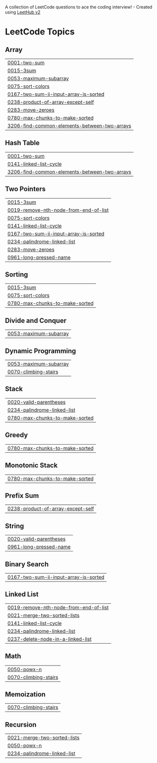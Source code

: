 A collection of LeetCode questions to ace the coding interview! - Created using [LeetHub v2](https://github.com/arunbhardwaj/LeetHub-2.0)
<!---LeetCode Topics Start-->
# LeetCode Topics
## Array
|  |
| ------- |
| [0001-two-sum](https://github.com/Rahil1760/Leetcode-1431/tree/master/0001-two-sum) |
| [0015-3sum](https://github.com/Rahil1760/Leetcode-1431/tree/master/0015-3sum) |
| [0053-maximum-subarray](https://github.com/Rahil1760/Leetcode-1431/tree/master/0053-maximum-subarray) |
| [0075-sort-colors](https://github.com/Rahil1760/Leetcode-1431/tree/master/0075-sort-colors) |
| [0167-two-sum-ii-input-array-is-sorted](https://github.com/Rahil1760/Leetcode-1431/tree/master/0167-two-sum-ii-input-array-is-sorted) |
| [0238-product-of-array-except-self](https://github.com/Rahil1760/Leetcode-1431/tree/master/0238-product-of-array-except-self) |
| [0283-move-zeroes](https://github.com/Rahil1760/Leetcode-1431/tree/master/0283-move-zeroes) |
| [0780-max-chunks-to-make-sorted](https://github.com/Rahil1760/Leetcode-1431/tree/master/0780-max-chunks-to-make-sorted) |
| [3206-find-common-elements-between-two-arrays](https://github.com/Rahil1760/Leetcode-1431/tree/master/3206-find-common-elements-between-two-arrays) |
## Hash Table
|  |
| ------- |
| [0001-two-sum](https://github.com/Rahil1760/Leetcode-1431/tree/master/0001-two-sum) |
| [0141-linked-list-cycle](https://github.com/Rahil1760/Leetcode-1431/tree/master/0141-linked-list-cycle) |
| [3206-find-common-elements-between-two-arrays](https://github.com/Rahil1760/Leetcode-1431/tree/master/3206-find-common-elements-between-two-arrays) |
## Two Pointers
|  |
| ------- |
| [0015-3sum](https://github.com/Rahil1760/Leetcode-1431/tree/master/0015-3sum) |
| [0019-remove-nth-node-from-end-of-list](https://github.com/Rahil1760/Leetcode-1431/tree/master/0019-remove-nth-node-from-end-of-list) |
| [0075-sort-colors](https://github.com/Rahil1760/Leetcode-1431/tree/master/0075-sort-colors) |
| [0141-linked-list-cycle](https://github.com/Rahil1760/Leetcode-1431/tree/master/0141-linked-list-cycle) |
| [0167-two-sum-ii-input-array-is-sorted](https://github.com/Rahil1760/Leetcode-1431/tree/master/0167-two-sum-ii-input-array-is-sorted) |
| [0234-palindrome-linked-list](https://github.com/Rahil1760/Leetcode-1431/tree/master/0234-palindrome-linked-list) |
| [0283-move-zeroes](https://github.com/Rahil1760/Leetcode-1431/tree/master/0283-move-zeroes) |
| [0961-long-pressed-name](https://github.com/Rahil1760/Leetcode-1431/tree/master/0961-long-pressed-name) |
## Sorting
|  |
| ------- |
| [0015-3sum](https://github.com/Rahil1760/Leetcode-1431/tree/master/0015-3sum) |
| [0075-sort-colors](https://github.com/Rahil1760/Leetcode-1431/tree/master/0075-sort-colors) |
| [0780-max-chunks-to-make-sorted](https://github.com/Rahil1760/Leetcode-1431/tree/master/0780-max-chunks-to-make-sorted) |
## Divide and Conquer
|  |
| ------- |
| [0053-maximum-subarray](https://github.com/Rahil1760/Leetcode-1431/tree/master/0053-maximum-subarray) |
## Dynamic Programming
|  |
| ------- |
| [0053-maximum-subarray](https://github.com/Rahil1760/Leetcode-1431/tree/master/0053-maximum-subarray) |
| [0070-climbing-stairs](https://github.com/Rahil1760/Leetcode-1431/tree/master/0070-climbing-stairs) |
## Stack
|  |
| ------- |
| [0020-valid-parentheses](https://github.com/Rahil1760/Leetcode-1431/tree/master/0020-valid-parentheses) |
| [0234-palindrome-linked-list](https://github.com/Rahil1760/Leetcode-1431/tree/master/0234-palindrome-linked-list) |
| [0780-max-chunks-to-make-sorted](https://github.com/Rahil1760/Leetcode-1431/tree/master/0780-max-chunks-to-make-sorted) |
## Greedy
|  |
| ------- |
| [0780-max-chunks-to-make-sorted](https://github.com/Rahil1760/Leetcode-1431/tree/master/0780-max-chunks-to-make-sorted) |
## Monotonic Stack
|  |
| ------- |
| [0780-max-chunks-to-make-sorted](https://github.com/Rahil1760/Leetcode-1431/tree/master/0780-max-chunks-to-make-sorted) |
## Prefix Sum
|  |
| ------- |
| [0238-product-of-array-except-self](https://github.com/Rahil1760/Leetcode-1431/tree/master/0238-product-of-array-except-self) |
## String
|  |
| ------- |
| [0020-valid-parentheses](https://github.com/Rahil1760/Leetcode-1431/tree/master/0020-valid-parentheses) |
| [0961-long-pressed-name](https://github.com/Rahil1760/Leetcode-1431/tree/master/0961-long-pressed-name) |
## Binary Search
|  |
| ------- |
| [0167-two-sum-ii-input-array-is-sorted](https://github.com/Rahil1760/Leetcode-1431/tree/master/0167-two-sum-ii-input-array-is-sorted) |
## Linked List
|  |
| ------- |
| [0019-remove-nth-node-from-end-of-list](https://github.com/Rahil1760/Leetcode-1431/tree/master/0019-remove-nth-node-from-end-of-list) |
| [0021-merge-two-sorted-lists](https://github.com/Rahil1760/Leetcode-1431/tree/master/0021-merge-two-sorted-lists) |
| [0141-linked-list-cycle](https://github.com/Rahil1760/Leetcode-1431/tree/master/0141-linked-list-cycle) |
| [0234-palindrome-linked-list](https://github.com/Rahil1760/Leetcode-1431/tree/master/0234-palindrome-linked-list) |
| [0237-delete-node-in-a-linked-list](https://github.com/Rahil1760/Leetcode-1431/tree/master/0237-delete-node-in-a-linked-list) |
## Math
|  |
| ------- |
| [0050-powx-n](https://github.com/Rahil1760/Leetcode-1431/tree/master/0050-powx-n) |
| [0070-climbing-stairs](https://github.com/Rahil1760/Leetcode-1431/tree/master/0070-climbing-stairs) |
## Memoization
|  |
| ------- |
| [0070-climbing-stairs](https://github.com/Rahil1760/Leetcode-1431/tree/master/0070-climbing-stairs) |
## Recursion
|  |
| ------- |
| [0021-merge-two-sorted-lists](https://github.com/Rahil1760/Leetcode-1431/tree/master/0021-merge-two-sorted-lists) |
| [0050-powx-n](https://github.com/Rahil1760/Leetcode-1431/tree/master/0050-powx-n) |
| [0234-palindrome-linked-list](https://github.com/Rahil1760/Leetcode-1431/tree/master/0234-palindrome-linked-list) |
<!---LeetCode Topics End-->